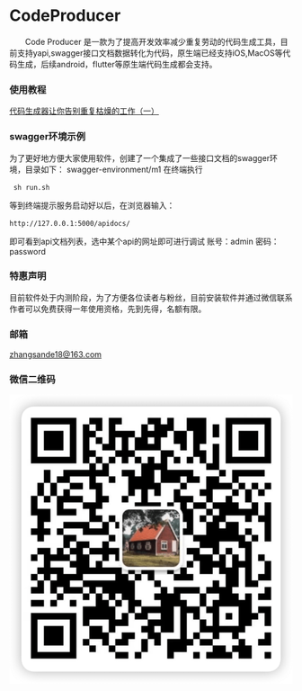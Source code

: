 # CodeProducer

&emsp;&emsp;Code Producer 是一款为了提高开发效率减少重复劳动的代码生成工具，目前支持yapi,swagger接口文档数据转化为代码，原生端已经支持iOS,MacOS等代码生成，后续android，flutter等原生端代码生成都会支持。
### 使用教程
[代码生成器让你告别重复枯燥的工作（一）](https://mp.weixin.qq.com/s/xsldLfuzy3KGYU3-FgAgXw)
### swagger环境示例
为了更好地方便大家使用软件，创建了一个集成了一些接口文档的swagger环境，目录如下：
swagger-environment/m1
在终端执行
```
 sh run.sh 
 ```
 等到终端提示服务启动好以后，在浏览器输入：
 ```
 http://127.0.0.1:5000/apidocs/
 ```
 即可看到api文档列表，选中某个api的网址即可进行调试
 账号：admin
 密码：password
 
### 特惠声明
目前软件处于内测阶段，为了方便各位读者与粉丝，目前安装软件并通过微信联系作者可以免费获得一年使用资格，先到先得，名额有限。
### 邮箱
zhangsande18@163.com

### 微信二维码
![](./img/myQrCode.png)

